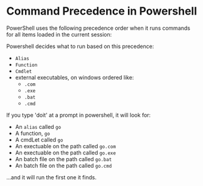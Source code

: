 # Command Precedence in Powershell

PowerShell uses the following precedence order when it runs commands for all items loaded in the current session:

Powershell decides what to run based on this precedence:

- `Alias`
- `Function`
- `Cmdlet`
- external executables, on windows ordered like:
  - `.com`
  - `.exe`
  - `.bat`
  - `.cmd`



If you type 'doit' at a prompt in powershell, it will look for:

- An `alias` called `go`
- A function, `go`
- A cmdLet called `go`
- An exectuable on the path called `go.com`
- An exectuable on the path called `go.exe`
- An batch file on the path called `go.bat`
- An batch file on the path called `go.cmd`


...and it will run the first one it finds.

